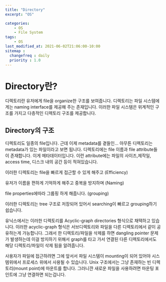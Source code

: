 ```yaml
---
title: "Directory"
excerpt: "OS"

categories:
    - OS
    - File System
tags:
    - OS
last_modified_at: 2021-06-02T21:06:00-10:00
sitemap :
  changefreq : daily
  priority : 1.0
--- 
```

# Directory란?
디렉토리란 유저에게 file을 organize한 구조를 보여줍니다. 디렉토리는 파일 시스템에게는 naming interface를 제공해 주는 존재입니다. 이러한 파일 시스템은 위계적인 구조를 가지고 다층적인 디렉토리 구조를 제공합니다.

## Directory의 구조
디렉토리도 일종의 file입니다. 근데 이제 metadata를 곁들인... 
아무튼 디렉토리는 metadata가 있는 파일이라고 보면 됩니다.
디렉토리에는 file 이름과 file attribute들이 존재합니다. 이게 메타데이터입니다. 이런 attribute에는 파일의 사이즈,제작일, access time, 디스크 내의 공간 등이 적혀있습니다.

이러한 디렉토리는 file을 빠르게 접근할 수 있게 해주고 (Efficiency)

유저가 이름을 편하게 기억하게 해주고 중복을 방지하며 (Naming)

file properties에따라 그룹핑 하게 해줍니다. (grouping)

이러한 디렉토리는 tree 구조로 저장되어 있어서 searching이 빠르고 grouping하기 쉽습니다.

유닉스에서는 이러한 디렉토리를 Acyclic-graph directories 형식으로 채택하고 있습니다. 이러한 acyclic-graph 형식은 서브디렉토리와 파일을 다른 디렉토리에서 같이 공유하는게 가능합니다. 그래서 한 디렉토리/파일을 삭제를 하면 dangling pointer 문제가 발생하는데 이걸 방지하기 위해서 graph를 타고 가서 연결된 다른 디렉토리에서도 해당 디렉토리/파일이 삭제 됨을 알려줍니다.

사용자가 파일에 접근하려면 그에 앞서서 파일 시스템이 mounting이 되어 있어야 시스템위에서 프로세스 위에서 사용될 수 있습니다. Unix 구조에서는 그냥 존재하는 빈 디렉토리(mount point)에 마운트를 합니다. 그러니깐 새로운 파일을 사용하려면 마운팅 포인트에 그냥 연결하면 되는겁니다.